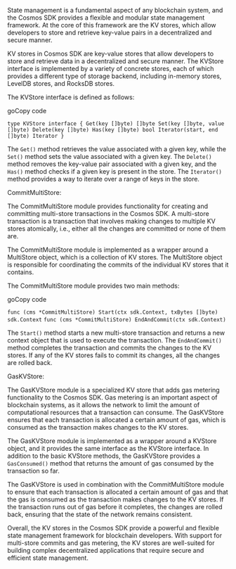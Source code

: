 State management is a fundamental aspect of any blockchain system, and the Cosmos SDK provides a flexible and modular state management framework. At the core of this framework are the KV stores, which allow developers to store and retrieve key-value pairs in a decentralized and secure manner.

KV stores in Cosmos SDK are key-value stores that allow developers to store and retrieve data in a decentralized and secure manner. The KVStore interface is implemented by a variety of concrete stores, each of which provides a different type of storage backend, including in-memory stores, LevelDB stores, and RocksDB stores.

The KVStore interface is defined as follows:

goCopy code

`type KVStore interface {
  Get(key []byte) []byte
  Set(key []byte, value []byte)
  Delete(key []byte)
  Has(key []byte) bool
  Iterator(start, end []byte) Iterator
}` 

The `Get()` method retrieves the value associated with a given key, while the `Set()` method sets the value associated with a given key. The `Delete()` method removes the key-value pair associated with a given key, and the `Has()` method checks if a given key is present in the store. The `Iterator()` method provides a way to iterate over a range of keys in the store.

CommitMultiStore:

The CommitMultiStore module provides functionality for creating and committing multi-store transactions in the Cosmos SDK. A multi-store transaction is a transaction that involves making changes to multiple KV stores atomically, i.e., either all the changes are committed or none of them are.

The CommitMultiStore module is implemented as a wrapper around a MultiStore object, which is a collection of KV stores. The MultiStore object is responsible for coordinating the commits of the individual KV stores that it contains.

The CommitMultiStore module provides two main methods:

goCopy code

`func (cms *CommitMultiStore) Start(ctx sdk.Context, txBytes []byte) sdk.Context`
`func (cms *CommitMultiStore) EndAndCommit(ctx sdk.Context)` 

The `Start()` method starts a new multi-store transaction and returns a new context object that is used to execute the transaction. The `EndAndCommit()` method completes the transaction and commits the changes to the KV stores. If any of the KV stores fails to commit its changes, all the changes are rolled back.

GasKVStore:

The GasKVStore module is a specialized KV store that adds gas metering functionality to the Cosmos SDK. Gas metering is an important aspect of blockchain systems, as it allows the network to limit the amount of computational resources that a transaction can consume. The GasKVStore ensures that each transaction is allocated a certain amount of gas, which is consumed as the transaction makes changes to the KV stores.

The GasKVStore module is implemented as a wrapper around a KVStore object, and it provides the same interface as the KVStore interface. In addition to the basic KVStore methods, the GasKVStore provides a `GasConsumed()` method that returns the amount of gas consumed by the transaction so far.

The GasKVStore is used in combination with the CommitMultiStore module to ensure that each transaction is allocated a certain amount of gas and that the gas is consumed as the transaction makes changes to the KV stores. If the transaction runs out of gas before it completes, the changes are rolled back, ensuring that the state of the network remains consistent.

Overall, the KV stores in the Cosmos SDK provide a powerful and flexible state management framework for blockchain developers. With support for multi-store commits and gas metering, the KV stores are well-suited for building complex decentralized applications that require secure and efficient state management.